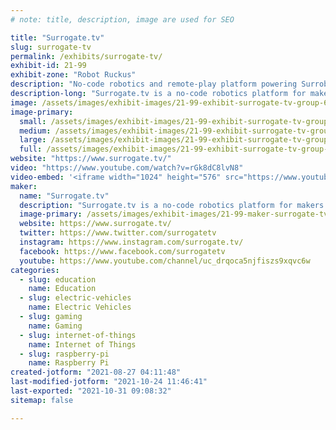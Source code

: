 ```yaml
---
# note: title, description, image are used for SEO

title: "Surrogate.tv"
slug: surrogate-tv
permalink: /exhibits/surrogate-tv/
exhibit-id: 21-99
exhibit-zone: "Robot Ruckus"
description: "No-code robotics and remote-play platform powering Surrobot - the easiest way to make custom robots."
description-long: "Surrogate.tv is a no-code robotics platform for makers and creatives where people can hook anything to the internet (RC Cars, Robots, Arcade Cabinets, etc), and control it remotely in near-real-time. Currently, we&#039;re building our first hardware product - Surrobot, which is a robot platform made and designed by makers for makers. Surrobot allows creating advanced robotics projects with teleoperation, image recognition, and all types of robotics elements with no hardware or coding skills needed. Surrobot is made to be easily repaired, modified, and upgraded - freely available STL files, open-source Python SDK, easily replaceable components. Coming to Kickstarter November 2021."
image: /assets/images/exhibit-images/21-99-exhibit-surrogate-tv-group-689-large.png
image-primary: 
  small: /assets/images/exhibit-images/21-99-exhibit-surrogate-tv-group-689-small.png
  medium: /assets/images/exhibit-images/21-99-exhibit-surrogate-tv-group-689-medium.png
  large: /assets/images/exhibit-images/21-99-exhibit-surrogate-tv-group-689-large.png
  full: /assets/images/exhibit-images/21-99-exhibit-surrogate-tv-group-689-full.png
website: "https://www.surrogate.tv/"
video: "https://www.youtube.com/watch?v=rGk8dC8lvN8"
video-embed: '<iframe width="1024" height="576" src="https://www.youtube.com/embed/rGk8dC8lvN8?feature=oembed" frameborder="0" allow="accelerometer; autoplay; clipboard-write; encrypted-media; gyroscope; picture-in-picture" allowfullscreen></iframe>'
maker: 
  name: "Surrogate.tv"
  description: "Surrogate.tv is a no-code robotics platform for makers and creatives where people can hook anything to the internet (RC Cars, Robots, Arcade Cabinets, etc), and control it remotely in near-real-time. Currently, we&#039;re preparing to launch our first hardware product - Surrobot, which is a robot platform made and designed by makers for makers. Surrobot allows creating advanced robotics projects with teleoperation, image recognition, and all types of robotics elements with no hardware or coding skills needed. Surrobot is made to be easily repaired, modified, and upgraded - freely available STL files, open-source Python SDK, easily replaceable components. Coming to Kickstarter November 2021."
  image-primary: /assets/images/exhibit-images/21-99-maker-surrogate-tv-surrogatetv-logo-new-b9e110ee-medium.png
  website: https://www.surrogate.tv/
  twitter: https://www.twitter.com/surrogatetv
  instagram: https://www.instagram.com/surrogate.tv/
  facebook: https://www.facebook.com/surrogatetv
  youtube: https://www.youtube.com/channel/uc_drqoca5njfiszs9xqvc6w
categories: 
  - slug: education
    name: Education
  - slug: electric-vehicles
    name: Electric Vehicles
  - slug: gaming
    name: Gaming
  - slug: internet-of-things
    name: Internet of Things
  - slug: raspberry-pi
    name: Raspberry Pi
created-jotform: "2021-08-27 04:11:48"
last-modified-jotform: "2021-10-24 11:46:41"
last-exported: "2021-10-31 09:08:32"
sitemap: false

---
```

